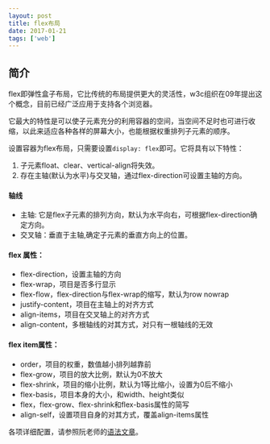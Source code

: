```yaml
---
layout: post
title: flex布局
date: 2017-01-21
tags: ['web']
---
```


## 简介
flex即弹性盒子布局，它比传统的布局提供更大的灵活性，w3c组织在09年提出这个概念，目前已经广泛应用于支持各个浏览器。

它最大的特性是可以使子元素充分的利用容器的空间，当空间不足时也可进行收缩，以此来适应各种各样的屏幕大小，也能根据权重排列子元素的顺序。

设置容器为flex布局，只需要设置`display: flex`即可。它将具有以下特性：
1. 子元素float、clear、vertical-align将失效。
2. 存在主轴(默认为水平)与交叉轴，通过flex-direction可设置主轴的方向。

#### 轴线
+ 主轴: 它是flex子元素的排列方向，默认为水平向右，可根据flex-direction确定方向。
+ 交叉轴：垂直于主轴,确定子元素的垂直方向上的位置。

#### flex 属性：
+ flex-direction，设置主轴的方向
+ flex-wrap，项目是否多行显示
+ flex-flow，flex-direction与flex-wrap的缩写，默认为row nowrap
+ justify-content，项目在主轴上的对齐方式
+ align-items，项目在交叉轴上的对齐方式
+ align-content，多根轴线的对其方式，对只有一根轴线的无效

#### flex item属性：
+ order，项目的权重，数值越小排列越靠前
+ flex-grow，项目的放大比例，默认为0不放大
+ flex-shrink，项目的缩小比例，默认为1等比缩小，设置为0后不缩小
+ flex-basis，项目本身的大小，和width、height类似
+ flex，flex-grow、flex-shrink和flex-basis属性的简写
+ align-self，设置项目自身的对其方式，覆盖align-items属性

各项详细配置，请参照阮老师的[语法文章](http://www.ruanyifeng.com/blog/2015/07/flex-grammar.html)。
